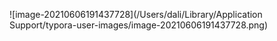 ![image-20210606191437728](/Users/dali/Library/Application Support/typora-user-images/image-20210606191437728.png)
